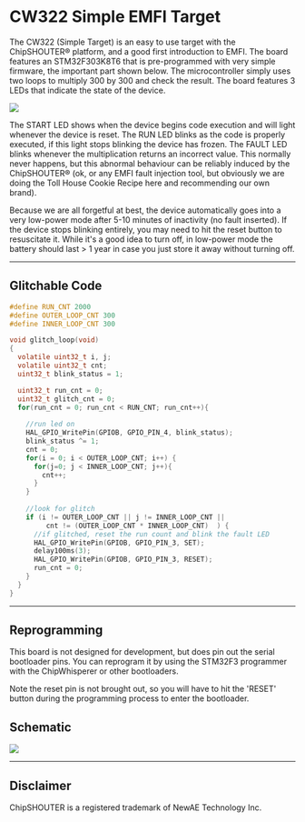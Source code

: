 # CW322 Simple EMFI Target

The CW322 (Simple Target) is an easy to use target with the ChipSHOUTER® platform, and a good first introduction to EMFI. The board features an STM32F303K8T6 that is pre-programmed with very simple firmware, the important part shown below. The microcontroller simply uses two loops to multiply 300 by 300 and check the result. The board features 3 LEDs that indicate the state of the device.

![](Images/cw322_oblique_photo.jpg)

The START LED shows when the device begins code execution and will light whenever the device is reset. The RUN LED blinks as the code is properly executed, if this light stops blinking the device has frozen. The FAULT LED blinks whenever the multiplication returns an incorrect value. This normally never happens, but this abnormal behaviour can be reliably induced by the ChipSHOUTER® (ok, or any EMFI fault injection tool, but obviously we are doing the Toll House Cookie Recipe here and recommending our own brand).

Because we are all forgetful at best, the device automatically goes into a very low-power mode after 5-10 minutes of inactivity (no fault inserted). If the device stops blinking entirely, you may need to hit the reset button to resuscitate it. While it's a good idea to turn off, in low-power mode the battery should last > 1 year in case you just store it away without turning off.

---
## Glitchable Code

```C
#define RUN_CNT 2000
#define OUTER_LOOP_CNT 300
#define INNER_LOOP_CNT 300

void glitch_loop(void)
{
  volatile uint32_t i, j;
  volatile uint32_t cnt;
  uint32_t blink_status = 1;

  uint32_t run_cnt = 0;
  uint32_t glitch_cnt = 0;
  for(run_cnt = 0; run_cnt < RUN_CNT; run_cnt++){
    
    //run led on
    HAL_GPIO_WritePin(GPIOB, GPIO_PIN_4, blink_status);
    blink_status ^= 1;
    cnt = 0;
    for(i = 0; i < OUTER_LOOP_CNT; i++) {
      for(j=0; j < INNER_LOOP_CNT; j++){
        cnt++;
      }
    }
    
    //look for glitch
    if (i != OUTER_LOOP_CNT || j != INNER_LOOP_CNT ||
         cnt != (OUTER_LOOP_CNT * INNER_LOOP_CNT)  ) {
      //if glitched, reset the run count and blink the fault LED
      HAL_GPIO_WritePin(GPIOB, GPIO_PIN_3, SET);
      delay100ms(3);
      HAL_GPIO_WritePin(GPIOB, GPIO_PIN_3, RESET);
      run_cnt = 0;
    }
  }
}
```
---
## Reprogramming 

This board is not designed for development, but does pin out the serial bootloader pins. You can reprogram it by using the STM32F3 programmer with the ChipWhisperer or other bootloaders.

Note the reset pin is not brought out, so you will have to hit the 'RESET' button during the programming process to enter the bootloader.

## Schematic

![](Images/cw322_sch.png)

---
## Disclaimer

ChipSHOUTER is a registered trademark of NewAE Technology Inc.
